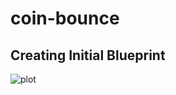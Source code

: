 # coin-bounce

## Creating Initial Blueprint 
![plot](./C:/Users/Hp/Desktop/blueprintCoinbounce.png)
